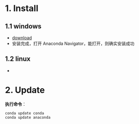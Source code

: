 
# 1. Install
## 1.1 windows
- [download](https://www.anaconda.com/distribution/#windows)
- 安装完成，打开 Anaconda Navigator，能打开，则确实安装成功
## 1.2 linux
- 
# 2. Update
**执行命令**：
```
conda update conda
conda update anaconda
```